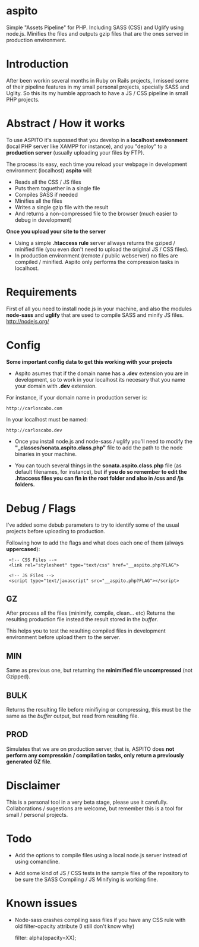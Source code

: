 aspito
======

Simple "Assets Pipeline" for PHP. Including SASS (CSS) and Uglify using node.js. Minifies the files and outputs gzip files that are the ones served in production environment.

Introduction
============

After been workin several months in Ruby on Rails projects, I missed some of their pipeline features in my small personal projects, specially SASS and Uglity. So this its my humble approach to have a JS / CSS pipeline in small PHP projects.

Abstract / How it works
=======================

To use ASPITO it's supossed that you develop in a **localhost environment** (local PHP server like XAMPP for instance), and you "deploy" to a **production server** (usually uploading your files by FTP).

The process its easy, each time you reload your webpage in development environment (localhost) **aspito** will:

- Reads all the CSS / JS files
- Puts them toguether in a single file
- Compiles SASS if needed
- Minifies all the files
- Writes a single gzip file with the result
- And returns a non-compressed file to the browser (much easier to debug in development)

**Once you upload your site to the server**

- Using a simple **.htaccess rule** server allways returns the gziped / minified file (you even don't need to upload the original JS / CSS files).
- In production environment (remote / public webserver) no files are compiled / minified. Aspito only performs the compression tasks in localhost.

Requirements
============

First of all you need to install node.js in your machine, and also the modules **node-sass** and **uglify** that are used to compile SASS and minify JS files.
<http://nodejs.org/>

Config
======

**Some important config data to get this working with your projects**

- Aspito asumes that if the domain name has a **.dev** extension you are in development, so to work in your localhost its necesary that you name your domain with **.dev** extension.

For instance, if your domain name in production server is:

    http://carloscabo.com

In your localhost must be named:

    http://carloscabo.dev

- Once you install node.js and node-sass / uglify you'll need to modify the **"_classes/sonata.aspito.class.php"** file to add the path to the node binaries in your machine.

- You can touch several things in the **sonata.aspito.class.php** file (as default filenames, for instance), but **if you do so remember to edit the .htaccess files you can fin in the root folder and also in /css and /js folders.**

Debug / Flags
=============

I've added some debub parameters to try to identify some of the usual projects before uploading to production.

Following how to add the flags and what does each one of them (always **uppercased**):

     <!-- CSS Files -->
     <link rel="stylesheet" type="text/css" href="__aspito.php?FLAG">
     
     <!-- JS Files -->
     <script type="text/javascript" src="__aspito.php?FLAG"></script>
     
## GZ

After process all the files (minimify, compile, clean... etc) Returns the resulting production file instead the result stored in the _buffer_.

This helps you to test the resulting compiled files in development environment before upload them to the server.

## MIN

Same as previous one, but returning the **minimified file uncompressed** (not Gzipped).

## BULK
Returns the resulting file before minifiying or compressing, this must be the same as the _buffer_ output, but read from resulting file.

## PROD

Simulates that we are on production server, that is, ASPITO does **not perform any compressión / compilation tasks, only return a previously generated GZ file**.

Disclaimer
==========

This is a personal tool in a very beta stage, please use it carefully. Collaborations / sugestions are welcome, but remember this is a tool for small / personal projects.

Todo
====

- Add the options to compile files using a local node.js server instead of using comandline.

- Add some kind of JS / CSS tests in the sample files of the repository to be sure the SASS Compiling / JS Minifying is working fine.

Known issues
============

- Node-sass crashes compiling sass files if you have any CSS rule with old filter-opacity attribute (I still don't know why)

    filter: alpha(opacity=XX);
